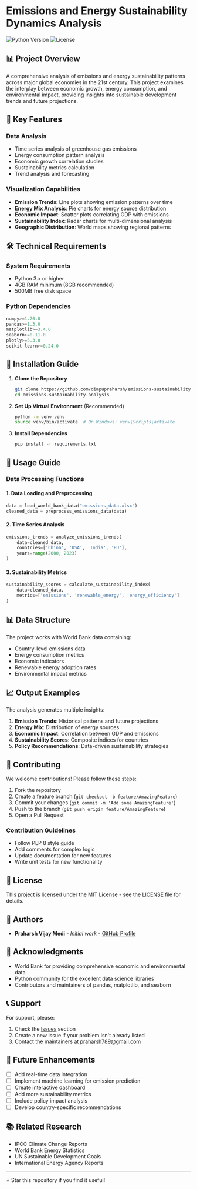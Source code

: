 # Emissions and Energy Sustainability Dynamics Analysis

![Python Version](https://img.shields.io/badge/python-3.x-blue.svg)
![License](https://img.shields.io/badge/license-MIT-green.svg)

## 📊 Project Overview

A comprehensive analysis of emissions and energy sustainability patterns across major global economies in the 21st century. This project examines the interplay between economic growth, energy consumption, and environmental impact, providing insights into sustainable development trends and future projections.

## 🎯 Key Features

### Data Analysis
- Time series analysis of greenhouse gas emissions
- Energy consumption pattern analysis
- Economic growth correlation studies
- Sustainability metrics calculation
- Trend analysis and forecasting

### Visualization Capabilities
- **Emission Trends**: Line plots showing emission patterns over time
- **Energy Mix Analysis**: Pie charts for energy source distribution
- **Economic Impact**: Scatter plots correlating GDP with emissions
- **Sustainability Index**: Radar charts for multi-dimensional analysis
- **Geographic Distribution**: World maps showing regional patterns

## 🛠️ Technical Requirements

### System Requirements
- Python 3.x or higher
- 4GB RAM minimum (8GB recommended)
- 500MB free disk space

### Python Dependencies
```python
numpy>=1.20.0
pandas>=1.3.0
matplotlib>=3.4.0
seaborn>=0.11.0
plotly>=5.3.0
scikit-learn>=0.24.0
```

## 🚀 Installation Guide

1. **Clone the Repository**
   ```bash
   git clone https://github.com/dimpupraharsh/emissions-sustainability-analysis.git
   cd emissions-sustainability-analysis
   ```

2. **Set Up Virtual Environment** (Recommended)
   ```bash
   python -m venv venv
   source venv/bin/activate  # On Windows: venv\Scripts\activate
   ```

3. **Install Dependencies**
   ```bash
   pip install -r requirements.txt
   ```

## 📖 Usage Guide

### Data Processing Functions

#### 1. Data Loading and Preprocessing
```python
data = load_world_bank_data("emissions_data.xlsx")
cleaned_data = preprocess_emissions_data(data)
```

#### 2. Time Series Analysis
```python
emissions_trends = analyze_emissions_trends(
    data=cleaned_data,
    countries=['China', 'USA', 'India', 'EU'],
    years=range(2000, 2023)
)
```

#### 3. Sustainability Metrics
```python
sustainability_scores = calculate_sustainability_index(
    data=cleaned_data,
    metrics=['emissions', 'renewable_energy', 'energy_efficiency']
)
```

## 📊 Data Structure

The project works with World Bank data containing:
- Country-level emissions data
- Energy consumption metrics
- Economic indicators
- Renewable energy adoption rates
- Environmental impact metrics

## 📈 Output Examples

The analysis generates multiple insights:
1. **Emission Trends**: Historical patterns and future projections
2. **Energy Mix**: Distribution of energy sources
3. **Economic Impact**: Correlation between GDP and emissions
4. **Sustainability Scores**: Composite indices for countries
5. **Policy Recommendations**: Data-driven sustainability strategies

## 🤝 Contributing

We welcome contributions! Please follow these steps:

1. Fork the repository
2. Create a feature branch (`git checkout -b feature/AmazingFeature`)
3. Commit your changes (`git commit -m 'Add some AmazingFeature'`)
4. Push to the branch (`git push origin feature/AmazingFeature`)
5. Open a Pull Request

### Contribution Guidelines
- Follow PEP 8 style guide
- Add comments for complex logic
- Update documentation for new features
- Write unit tests for new functionality

## 📝 License

This project is licensed under the MIT License - see the [LICENSE](LICENSE) file for details.

## 👥 Authors

- **Praharsh Vijay Medi** - *Initial work* - [GitHub Profile](https://github.com/dimpupraharsh)

## 🙏 Acknowledgments

- World Bank for providing comprehensive economic and environmental data
- Python community for the excellent data science libraries
- Contributors and maintainers of pandas, matplotlib, and seaborn

## 📞 Support

For support, please:
1. Check the [Issues](https://github.com/dimpupraharsh/emissions-sustainability-analysis/issues) section
2. Create a new issue if your problem isn't already listed
3. Contact the maintainers at praharsh789@gmail.com

## 🔄 Future Enhancements

- [ ] Add real-time data integration
- [ ] Implement machine learning for emission prediction
- [ ] Create interactive dashboard
- [ ] Add more sustainability metrics
- [ ] Include policy impact analysis
- [ ] Develop country-specific recommendations

## 📚 Related Research

- IPCC Climate Change Reports
- World Bank Energy Statistics
- UN Sustainable Development Goals
- International Energy Agency Reports

---

⭐ Star this repository if you find it useful! 
